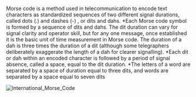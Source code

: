 Morse code is a method used in telecommunication to encode text characters as standardized sequences of two different signal durations, called dots (.) and dashes (-) , or dits and dahs.
*Each Morse code symbol is formed by a sequence of dits and dahs. The dit duration can vary for signal clarity and operator skill, but for any one message, once established it is the basic unit of time measurement in Morse code. The duration of a dah is three times the duration of a dit (although some telegraphers deliberately exaggerate the length of a dah for clearer signalling).
*Each dit or dah within an encoded character is followed by a period of signal absence, called a space, equal to the dit duration.
*The letters of a word are separated by a space of duration equal to three dits, and words are separated by a space equal to seven dits

![International_Morse_Code](https://github.com/AbhijitBaral/Arduino_projects/assets/70994821/028ecf99-a726-48a0-9125-d534cbc748a0)
